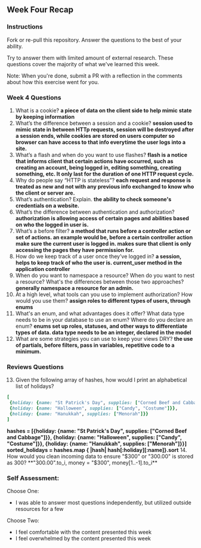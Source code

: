 ## Week Four Recap

### Instructions
Fork or re-pull this repository. Answer the questions to the best of your ability.

Try to answer them with limited amount of external research. These questions cover the majority of what we've learned this week.

Note: When you're done, submit a PR with a reflection in the comments about how this exercise went for you.

### Week 4 Questions

1. What is a cookie? **a piece of data on the client side to help mimic state by keeping information**
2. What’s the difference between a session and a cookie? **session used to mimic state in between HTTp requests, session will be destroyed after a session ends, while cookies are stored on users computer so browser can have access to that info everytime the user logs into a site.**
3. What’s a flash and when do you want to use flashes? **flash is a notice that informs client that certain actions have occurred, such as creating an account, being logged in, editing something, creating something, etc. It only last for the duration of one HTTP request cycle.**
4. Why do people say “HTTP is stateless”? **each request and response is treated as new and not with any previous info exchanged to know who the client or server are.**
5. What’s authentication? Explain. **the ability to check someone's credentials on a website.**
6. What’s the difference between authentication and authorization? **authorization is allowing access of certain pages and abilities based on who the logged in user is.**
7. What’s a before filter? **a method that runs before a controller action or set of actions. an example would be, before a certain controller action make sure the current user is logged in. makes sure that client is only accessing the pages they have permission for.**
8. How do we keep track of a user once they’ve logged in? **a session, helps to keep track of who the user is. current_user method in the application controller**
9. When do you want to namespace a resource? When do you want to nest a resource? What's the differences between those two approaches? **generally namespace a resource for an admin.**
10. At a high level, what tools can you use to implement authorization? How would you use them? **assign roles to different types of users, through enums**
11. What's an enum, and what advantages does it offer? What data type needs to be in your database to use an enum? Where do you declare an enum? **enums set up roles, statuses, and other ways to differentiate types of data. data type needs to be an integer, declared in the model**
12. What are some strategies you can use to keep your views DRY? **the use of partials, before filters, pass in variables, repetitive code to a minimum.**


### Reviews Questions
13. Given the following array of hashes, how would I print an alphabetical list of holidays?
```ruby
[
 {holiday: {name: "St Patrick's Day", supplies: ["Corned Beef and Cabbage"]}},
 {holiday: {name: "Halloween", supplies: ["Candy", "Costume"]}},
 {holiday: {name: "Hanukkah", supplies: ["Menorah"]}}
]
```  
**hashes = [{holiday: {name: "St Patrick's Day", supplies: ["Corned Beef and Cabbage"]}},
{holiday: {name: "Halloween", supplies: ["Candy", "Costume"]}},
{holiday: {name: "Hanukkah", supplies: ["Menorah"]}}]
sorted_holidays = hashes.map { |hash| hash[:holiday][:name]}.sort**
14. How would you clean incoming data to ensure "$300" or "300.00" is stored as 300?
**"300.00".to_i, money = "$300", money[1..-1].to_i**


### Self Assessment:
Choose One:
* I was able to answer most questions independently, but utilized outside resources for a few

Choose Two:
* I feel comfortable with the content presented this week
* I feel overwhelmed by the content presented this week
